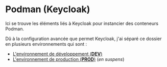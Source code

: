 # Podman (Keycloak)

Ici se trouve les éléments liés à Keycloak pour instancier des conteneurs Podman.

Dû à la configuration avancée que permet Keycloak, j'ai séparé ce dossier en plusieurs environnements qui sont :

- [L'environnement de développement (**DEV**)](./dev)
- [L'environnement de production (**PROD**)](./prod) (*en suspens*)

